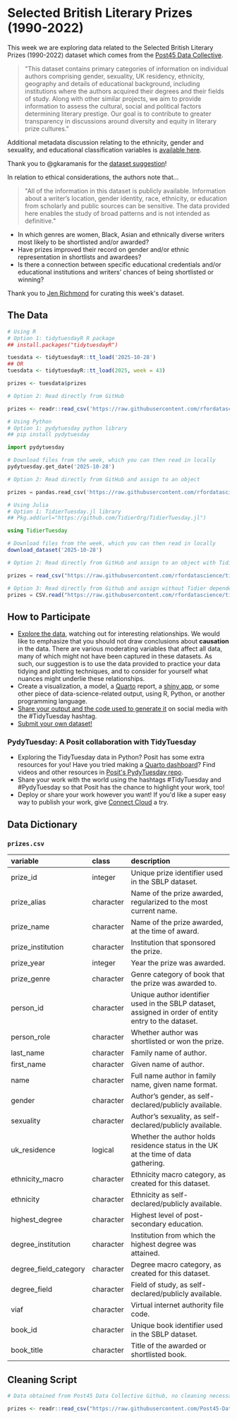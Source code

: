 # Selected British Literary Prizes (1990-2022)

This week we are exploring data related to the Selected British Literary Prizes (1990-2022) dataset which comes from the [Post45 Data Collective](https://data.post45.org/posts/british-literary-prizes/). 

> "This dataset contains primary categories of information on individual authors comprising gender, sexuality, UK residency, ethnicity, geography and details of educational background, 
> including institutions where the authors acquired their degrees and their fields of study. Along with other similar projects, we aim to provide information to assess the cultural, 
> social and political factors determining literary prestige. Our goal is to contribute to greater transparency in discussions around diversity and equity in literary prize cultures." 

Additional metadata discussion relating to the ethnicity, gender and sexuality, and educational classification variables is [available here](https://data.post45.org/posts/british-literary-prizes/). 

Thank you to @gkaramanis for the [dataset suggestion](https://github.com/rfordatascience/tidytuesday/issues/893)!

In relation to ethical considerations, the authors note that...

> "All of the information in this dataset is publicly available. Information about a writer’s location, gender identity, race, ethnicity, or education from scholarly and public sources can be sensitive.
> The data provided here enables the study of broad patterns and is not intended as definitive."

- In which genres are women, Black, Asian and ethnically diverse writers most likely to be shortlisted and/or awarded?
- Have prizes improved their record on gender and/or ethnic representation in shortlists and awardees?
- Is there a connection between specific educational credentials and/or educational institutions and writers’ chances of being shortlisted or winning?

Thank you to [Jen Richmond](https://github.com/jenrichmond) for curating this week's dataset.

## The Data

```r
# Using R
# Option 1: tidytuesdayR R package 
## install.packages("tidytuesdayR")

tuesdata <- tidytuesdayR::tt_load('2025-10-28')
## OR
tuesdata <- tidytuesdayR::tt_load(2025, week = 43)

prizes <- tuesdata$prizes

# Option 2: Read directly from GitHub

prizes <- readr::read_csv('https://raw.githubusercontent.com/rfordatascience/tidytuesday/main/data/2025/2025-10-28/prizes.csv')
```

```python
# Using Python
# Option 1: pydytuesday python library
## pip install pydytuesday

import pydytuesday

# Download files from the week, which you can then read in locally
pydytuesday.get_date('2025-10-28')

# Option 2: Read directly from GitHub and assign to an object

prizes = pandas.read_csv('https://raw.githubusercontent.com/rfordatascience/tidytuesday/main/data/2025/2025-10-28/prizes.csv')
```

```julia
# Using Julia
# Option 1: TidierTuesday.jl library
## Pkg.add(url="https://github.com/TidierOrg/TidierTuesday.jl")

using TidierTuesday

# Download files from the week, which you can then read in locally
download_dataset('2025-10-28')

# Option 2: Read directly from GitHub and assign to an object with TidierFiles

prizes = read_csv("https://raw.githubusercontent.com/rfordatascience/tidytuesday/main/data/2025/2025-10-28/prizes.csv")

# Option 3: Read directly from Github and assign without Tidier dependencies
prizes = CSV.read("https://raw.githubusercontent.com/rfordatascience/tidytuesday/main/data/2025/2025-10-28/prizes.csv", DataFrame)
```


## How to Participate

- [Explore the data](https://r4ds.hadley.nz/), watching out for interesting relationships. We would like to emphasize that you should not draw conclusions about **causation** in the data. There are various moderating variables that affect all data, many of which might not have been captured in these datasets. As such, our suggestion is to use the data provided to practice your data tidying and plotting techniques, and to consider for yourself what nuances might underlie these relationships.
- Create a visualization, a model, a [Quarto](https://quarto.org/) report, a [shiny app](https://shiny.posit.co/), or some other piece of data-science-related output, using R, Python, or another programming language.
- [Share your output and the code used to generate it](../../../sharing.md) on social media with the #TidyTuesday hashtag.
- [Submit your own dataset!](../../../pr_instructions.md)

### PydyTuesday: A Posit collaboration with TidyTuesday

- Exploring the TidyTuesday data in Python? Posit has some extra resources for you! Have you tried making a [Quarto dashboard](https://quarto.org/docs/dashboards/)? Find videos and other resources in [Posit's PydyTuesday repo](https://github.com/posit-dev/python-tidytuesday-challenge).
- Share your work with the world using the hashtags #TidyTuesday and #PydyTuesday so that Posit has the chance to highlight your work, too!
- Deploy or share your work however you want! If you'd like a super easy way to publish your work, give [Connect Cloud](https://connect.posit.cloud/) a try.


## Data Dictionary

### `prizes.csv`

|variable              |class     |description                           |
|:---------------------|:---------|:-------------------------------------|
|prize_id              |integer    |Unique prize identifier used in the SBLP dataset. |
|prize_alias           |character |Name of the prize awarded, regularized to the most current name. |
|prize_name            |character |Name of the prize awarded, at the time of award. |
|prize_institution     |character |Institution that sponsored the prize. |
|prize_year            |integer  |Year the prize was awarded. |
|prize_genre           |character |Genre category of book that the prize was awarded to. |
|person_id             |character |Unique author identifier used in the SBLP dataset, assigned in order of entity entry to the dataset. |
|person_role           |character |Whether author was shortlisted or won the prize. |
|last_name             |character |Family name of author. |
|first_name            |character |Given name of author. |
|name                  |character |Full name author in family name, given name format. |
|gender                |character |Author’s gender, as self-declared/publicly available. |
|sexuality             |character |Author’s sexuality, as self-declared/publicly available. |
|uk_residence          |logical   |Whether the author holds residence status in the UK at the time of data gathering. |
|ethnicity_macro       |character |Ethnicity macro category, as created for this dataset. |
|ethnicity             |character |Ethnicity as self-declared/publicly available. |
|highest_degree        |character |Highest level of post-secondary education. |
|degree_institution    |character |Institution from which the highest degree was attained. |
|degree_field_category |character |Degree macro category, as created for this dataset. |
|degree_field          |character |Field of study, as self-declared/publicly available. |
|viaf                  |character |Virtual internet authority file code. |
|book_id               |character |Unique book identifier used in the SBLP dataset. |
|book_title            |character |Title of the awarded or shortlisted book. |

## Cleaning Script

```r
# Data obtained from Post45 Data Collective Github, no cleaning necessary

prizes <- readr::read_csv("https://raw.githubusercontent.com/Post45-Data-Collective/data/refs/heads/main/british_literary_prizes/british_literary_prizes-1990-2022.csv")

```
